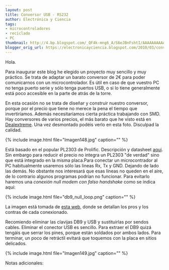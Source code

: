 ```yaml
---
layout: post
title: Conversor USB - RS232
author: Electrónica y Ciencia
tags:
- microcontroladores
- reciclado
- PC
thumbnail: http://4.bp.blogspot.com/_QF4k-mng6_A/S6eJBnFshtI/AAAAAAAAAAM/1iBSbl7uo5s/s72-c/Imagen148.jpg
blogger_orig_url: https://electronicayciencia.blogspot.com/2010/03/conversor-usb-rs232.html
---
```


Hola.

Para inaugurar este blog he elegido un proyecto muy sencillo y muy práctico. Se trata de adaptar un barato conversor de 2€ para poder comunicarnos con un microcontrolador. Es útil en caso de que vuestro PC no tenga puerto serie y sólo tenga puertos USB, o si lo tiene  generalmente está poco accesible en la parte de atrás de la torre.

En esta ocasión no se trata de diseñar y construir nuestro conversor, porque por el precio que tiene no merece la pena el tiempo que invertiríamos. Además necesitaríamos cierta práctica trabajando con SMD. Hay conversores de varios precios, el más barato que he visto está en [Dealextreme](http://www.dealextreme.com/details.dx/sku.24799). Una vez desmontado podéis verlo en esta foto. Disculpad la calidad.

{% include image.html file="Imagen148.jpg" caption="" %}

Está basado en el popular PL2303 de Prolific. Descripción y datasheet [aqui](http://www.prolific.com.tw/eng/Products.asp?ID=59). Sin embargo para reducir el precio no integra un PL2303 "de verdad" sino que está integrado en la misma placa.Para conectar un microcontrador al PC habitualmente usaremos sólo las lineas Rx, Tx y GND. Dejando de lado las demás. No obstante nos interesará que esas líneas no queden en el aire, de lo contrario algunos programas podrían no funcionar. Para evitarlo haremos una *conexión null modem con falso handshake* como se indica aquí:

{% include image.html file="db9_null_loop.png" caption="" %}

La imagen está tomada de [esta web](http://www.lammertbies.nl/comm/info/RS-232_null_modem.html), donde se detallan los pros y los contras de cada conexionado.

Recomiendo eliminar las clavijas DB9 y USB y sustituirlas por sendos cables. Eliminar el conector USB es sencillo. Para extraer el DB9 quizá tengáis que serrar los pines, porque están soldados por ambos lados. Para terminar, un poco de retráctil evitará que toquemos con la placa en sitios delicados.

{% include image.html file="Imagen149.jpg" caption="" %}

Notas adicionales:

